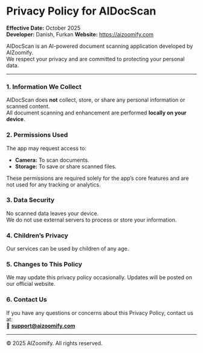 # Privacy Policy for AIDocScan

**Effective Date:** October 2025  
**Developer:** Danish, Furkan
**Website:** https://aizoomify.com

AIDocScan is an AI-powered document scanning application developed by AIZoomify.  
We respect your privacy and are committed to protecting your personal data.

---

### 1. Information We Collect
AIDocScan does **not** collect, store, or share any personal information or scanned content.  
All document scanning and enhancement are performed **locally on your device**.

### 2. Permissions Used
The app may request access to:
- **Camera:** To scan documents.
- **Storage:** To save or share scanned files.

These permissions are required solely for the app’s core features and are not used for any tracking or analytics.

### 3. Data Security
No scanned data leaves your device.  
We do not use external servers to process or store your information.

### 4. Children’s Privacy
Our services can be used by children of any age.

### 5. Changes to This Policy
We may update this privacy policy occasionally. Updates will be posted on our official website.

### 6. Contact Us
If you have any questions or concerns about this Privacy Policy, contact us at:  
📧 **support@aizoomify.com**

---

© 2025 AIZoomify. All rights reserved.
